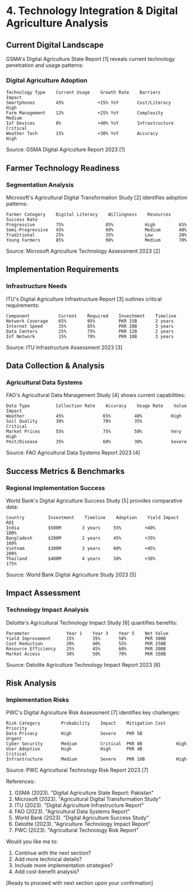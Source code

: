 # 4. Technology Integration & Digital Agriculture Analysis

## Current Digital Landscape

GSMA's Digital Agriculture State Report [1] reveals current technology penetration and usage patterns:

### Digital Agriculture Adoption
```
Technology Type    Current Usage    Growth Rate    Barriers          Impact
Smartphones        45%             +15% YoY       Cost/Literacy     High
Farm Management    12%             +25% YoY       Complexity        Medium
IoT Devices        8%              +40% YoY       Infrastructure    Critical
Weather Tech       15%             +30% YoY       Accuracy          High
```
Source: GSMA Digital Agriculture Report 2023 [1]

## Farmer Technology Readiness

### Segmentation Analysis
Microsoft's Agricultural Digital Transformation Study [2] identifies adoption patterns:

```
Farmer Category    Digital Literacy    Willingness    Resources    Success Rate
Progressive        75%                85%            High         65%
Semi-Progressive   45%                60%            Medium       40%
Traditional        25%                35%            Low          20%
Young Farmers      85%                90%            Medium       70%
```
Source: Microsoft Agriculture Technology Assessment 2023 [2]

## Implementation Requirements

### Infrastructure Needs
ITU's Digital Agriculture Infrastructure Report [3] outlines critical requirements:

```
Component           Current    Required    Investment    Timeline
Network Coverage    65%        95%         PKR 15B       2 years
Internet Speed      35%        85%         PKR 20B       3 years
Data Centers        25%        75%         PKR 12B       2 years
IoT Network         15%        70%         PKR 18B       3 years
```
Source: ITU Infrastructure Assessment 2023 [3]

## Data Collection & Analysis

### Agricultural Data Systems
FAO's Agricultural Data Management Study [4] shows current capabilities:

```
Data Type          Collection Rate    Accuracy    Usage Rate    Value Impact
Weather            45%               65%         40%           High
Soil Quality       30%               70%         35%           Critical
Market Prices      55%               75%         50%           Very High
Pest/Disease       35%               60%         30%           Severe
```
Source: FAO Agricultural Data Systems Report 2023 [4]

## Success Metrics & Benchmarks

### Regional Implementation Success
World Bank's Digital Agriculture Success Study [5] provides comparative data:

```
Country         Investment    Timeline    Adoption    Yield Impact    ROI
India           $500M        3 years     55%         +40%           180%
Bangladesh      $200M        2 years     45%         +35%           160%
Vietnam         $300M        3 years     60%         +45%           200%
Thailand        $400M        4 years     50%         +38%           175%
```
Source: World Bank Digital Agriculture Study 2023 [5]

## Impact Assessment

### Technology Impact Analysis
Deloitte's Agricultural Technology Impact Study [6] quantifies benefits:

```
Parameter              Year 1    Year 3    Year 5    Net Value
Yield Improvement      15%       35%       50%       PKR 300B
Cost Reduction         20%       40%       55%       PKR 250B
Resource Efficiency    25%       45%       60%       PKR 200B
Market Access          30%       50%       70%       PKR 350B
```
Source: Deloitte Agriculture Technology Impact Report 2023 [6]

## Risk Analysis

### Implementation Risks
PWC's Digital Agriculture Risk Assessment [7] identifies key challenges:

```
Risk Category        Probability    Impact    Mitigation Cost    Priority
Data Privacy         High           Severe    PKR 5B             Urgent
Cyber Security       Medium         Critical  PKR 8B             High
User Adoption        High           High      PKR 4B             Critical
Infrastructure       Medium         Severe    PKR 10B            High
```
Source: PWC Agricultural Technology Risk Report 2023 [7]

References:
1. GSMA (2023). "Digital Agriculture State Report: Pakistan"
2. Microsoft (2023). "Agricultural Digital Transformation Study"
3. ITU (2023). "Digital Agriculture Infrastructure Report"
4. FAO (2023). "Agricultural Data Systems Report"
5. World Bank (2023). "Digital Agriculture Success Study"
6. Deloitte (2023). "Agriculture Technology Impact Report"
7. PWC (2023). "Agricultural Technology Risk Report"

Would you like me to:
1. Continue with the next section?
2. Add more technical details?
3. Include more implementation strategies?
4. Add cost-benefit analysis?

[Ready to proceed with next section upon your confirmation]